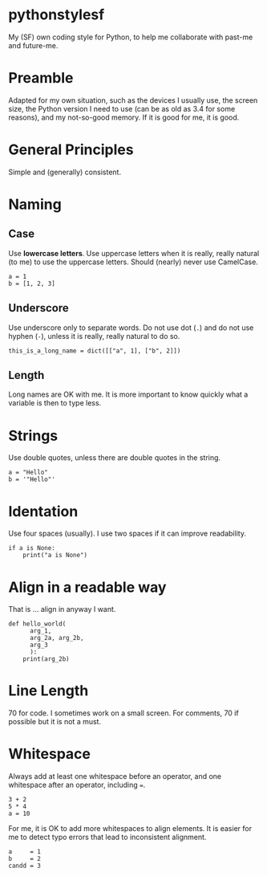 # pythonstylesf

My (SF) own coding style for Python, to help me collaborate with past-me and future-me.

# Preamble

Adapted for my own situation, such as the devices I usually use, the screen size, the Python version I need to use
(can be as old as 3.4 for some reasons), and my not-so-good memory. If it is good for me, it is good.

# General Principles

Simple and (generally) consistent.

# Naming

## Case

Use **lowercase letters**. Use uppercase letters when it is really, really natural (to me) to use the uppercase letters.
Should (nearly) never use CamelCase.

```
a = 1
b = [1, 2, 3]
```

## Underscore

Use underscore only to separate words. Do not use dot (`.`) and do not use hyphen (`-`), unless it is really, really natural to do so.

```
this_is_a_long_name = dict([["a", 1], ["b", 2]])
```

## Length

Long names are OK with me. It is more important to know quickly what a variable is then to type less.

# Strings

Use double quotes, unless there are double quotes in the string.

```
a = "Hello"
b = '"Hello"'
```

# Identation

Use four spaces (usually). I use two spaces if it can improve readability.

```
if a is None:
    print("a is None")
```

# Align in a readable way

That is ... align in anyway I want.

```
def hello_world(
      arg_1,
      arg_2a, arg_2b,
      arg_3
      ):
    print(arg_2b)
```

# Line Length

70 for code. I sometimes work on a small screen. For comments, 70 if possible but it is not a must.

# Whitespace

Always add at least one whitespace before an operator, and one whitespace after an operator, including `=`.

```
3 + 2
5 * 4
a = 10
```

For me, it is OK to add more whitespaces to align elements. It is easier for me to detect typo errors that lead to inconsistent alignment.

```
a     = 1
b     = 2
candd = 3
```
